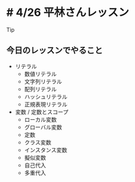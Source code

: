 # # 4/26 平林さんレッスン

> [!TIP]
> 
> ## 今日のレッスンでやること
> - リテラル
>   - 数値リテラル
>   - 文字列リテラル
>   - 配列リテラル
>   - ハッシュリテラル
>   - 正規表現リテラル
> - 変数 / 定数とスコープ
>   - ローカル変数
>   - グローバル変数
>   - 定数
>   - クラス変数
>   - インスタンス変数
>   - 擬似変数
>   - 自己代入
>   - 多重代入
